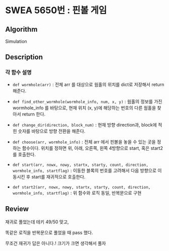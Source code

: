 # SWEA 5650번 : 핀볼 게임

## Algorithm

Simulation

## Description
### 각 함수 설명
+ `def wormhole(arr)` : 전체 arr 를 대상으로 웜홀의 위치를 dict로 저장해서 return 해준다.

+ `def find_other_wormhole(wormhole_info, num, x, y)` : 웜홀의 정보를 가진 wormhole_info 를 바탕으로, 현재 위치 (x, y)에 해당하는 번호의 다른 웜홀을 찾아서 return 한다.

+ `def change_dir(direction, block_num)` : 현재 방향 direction과, block에 적힌 숫자를 바탕으로 방향 전환을 해준다.

+ `def choose(arr, wormhole_info)` : 전체 arr 에서 핀볼을 놓을 수 있는 곳을 정하는 함수이다. 위치를 정하면 위, 아래, 오른쪽, 왼쪽 4방향으로 start, 혹은 start2 를 호출한다.

+ `def start(arr, nowx, nowy, startx, starty, count, direction, wormhole_info, startflag)` : 이동한 블록의 번호를 고려해서 다음 방향으로 이동시킨 후 start를 재귀적으로 호출한다.

+ `def start2(arr, nowx, nowy, startx, starty, count, direction, wormhole_info, startflag)` : 위 함수와 로직 동일, 반복문으로 구현

## Review

재귀로 풀었는데 테키 49/50 맞고, 

똑같은 로직을 반복문으로 풀었을 때 pass 했다.

무조건 재귀가 답은 아니다.! 크기가 크면 생각해서 풀자


